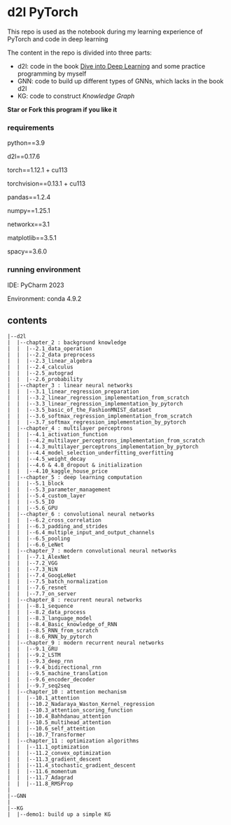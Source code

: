 # d2l PyTorch
This repo is used as the notebook during my learning experience of 
PyTorch and code in deep learning

The content in the repo is divided into three parts:
- d2l: code in the book [Dive into Deep Learning](https://d2l.ai/) and some practice programming by myself
- GNN: code to build up different types of GNNs, which lacks in the book d2l
- KG: code to construct *Knowledge Graph*

**Star or Fork this program if you like it**

### requirements
python==3.9

d2l==0.17.6

torch==1.12.1 + cu113

torchvision==0.13.1 + cu113

pandas==1.2.4

numpy==1.25.1

networkx==3.1

matplotlib==3.5.1

spacy==3.6.0

### running environment

IDE: PyCharm 2023

Environment: conda 4.9.2

## contents
```
|--d2l
|  |--chapter_2 : background knowledge
|  |  |--2.1_data_operation
|  |  |--2.2_data preprocess
|  |  |--2.3_linear_algebra
|  |  |--2.4_calculus
|  |  |--2.5_autograd
|  |  |--2.6_probability
|  |--chapter_3 : linear neural networks
|  |  |--3.1_linear_regression_preparation
|  |  |--3.2_linear_regression_implementation_from_scratch
|  |  |--3.3_linear_regression_implementation_by_pytorch
|  |  |--3.5_basic_of_the_FashionMNIST_dataset
|  |  |--3.6_softmax_regression_implementation_from_scratch
|  |  |--3.7_softmax_regression_implementation_by_pytorch
|  |--chapter_4 : multilayer perceptrons
|  |  |--4.1_activation_function
|  |  |--4.2_multilayer_perceptrons_implementation_from_scratch
|  |  |--4.3_multilayer_perceptrons_implementation_by_pytorch
|  |  |--4.4_model_selection_underfitting_overfitting
|  |  |--4.5_weight_decay
|  |  |--4.6 & 4.8_dropout & initialization
|  |  |--4.10_kaggle_house_price
|  |--chapter_5 : deep learning computation
|  |  |--5.1_block
|  |  |--5.3_parameter_management
|  |  |--5.4_custom_layer
|  |  |--5.5_IO
|  |  |--5.6_GPU
|  |--chapter_6 : convolutional neural networks
|  |  |--6.2_cross_correlation
|  |  |--6.3_padding_and_strides
|  |  |--6.4_multiple_input_and_output_channels
|  |  |--6.5_pooling
|  |  |--6.6_LeNet
|  |--chapter_7 : modern convolutional neural networks
|  |  |--7.1_AlexNet
|  |  |--7.2_VGG
|  |  |--7.3_NiN
|  |  |--7.4_GoogLeNet
|  |  |--7.5_batch_normalization
|  |  |--7.6_resnet
|  |  |--7.7_on_server
|  |--chapter_8 : recurrent neural networks
|  |  |--8.1_sequence
|  |  |--8.2_data_process
|  |  |--8.3_language_model
|  |  |--8.4_Basic_knowledge_of_RNN
|  |  |--8.5_RNN_from_scratch
|  |  |--8.6_RNN_by_pytorch
|  |--chapter_9 : modern recurrent neural networks
|  |  |--9.1_GRU
|  |  |--9.2_LSTM
|  |  |--9.3_deep_rnn
|  |  |--9.4_bidirectional_rnn
|  |  |--9.5_machine_translation
|  |  |--9.6_encoder_decoder
|  |  |--9.7_seq2seq
|  |--chapter_10 : attention mechanism
|  |  |--10.1_attention
|  |  |--10.2_Nadaraya_Waston_Kernel_regression
|  |  |--10.3_attention_scoring_function
|  |  |--10.4_Bahhdanau_attention
|  |  |--10.5_multihead_attention
|  |  |--10.6_self_attention
|  |  |--10.7_Transformer
|  |--chapter_11 : optimization algorithms
|  |  |--11.1_optimization
|  |  |--11.2_convex_optimization
|  |  |--11.3_gradient_descent
|  |  |--11.4_stochastic_gradient_descent
|  |  |--11.6_momentum
|  |  |--11.7_Adagrad
|  |  |--11.8_RMSProp
|
|--GNN
|
|--KG
|  |--demo1: build up a simple KG

```